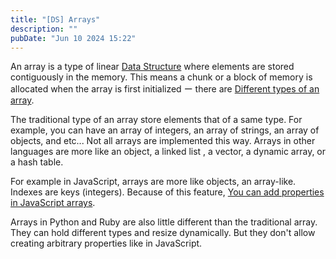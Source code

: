 ```yaml
---
title: "[DS] Arrays"
description: ""
pubDate: "Jun 10 2024 15:22"
---
```


An array is a type of linear [Data Structure](/notes/data_structure) where elements are stored contiguously in the memory. This means a chunk or a block of memory is allocated when the array is first initialized ー there are [Different types of an array](/notes/different_types_of_an_array).

The traditional type of an array store elements that of a same type. For example, you can have an array of integers, an array of strings, an array of objects, and etc... Not all arrays are implemented this way. Arrays in other languages are more like an object, a linked list , a vector, a dynamic array, or a hash table.

For example in JavaScript, arrays are more like objects, an array-like. Indexes are keys (integers). Because of this feature, [You can add properties in JavaScript arrays](/notes/you_can_add_properties_in_javascript_arrays).

Arrays in Python and Ruby are also little different than the traditional array. They can hold different types and resize dynamically. But they don't allow creating arbitrary properties like in JavaScript.